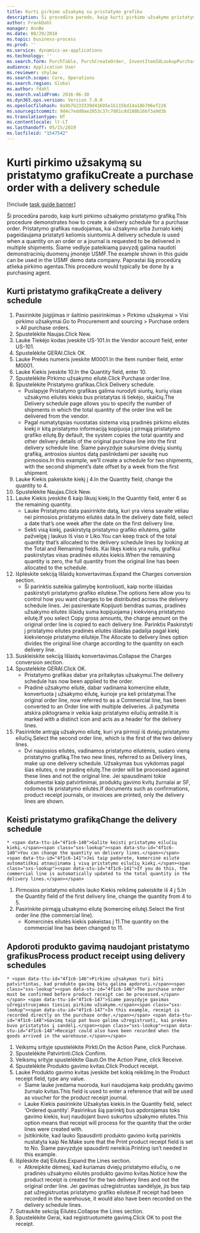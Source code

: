 ```yaml
---
title: Kurti pirkimo užsakymą su pristatymo grafiku
description: Ši procedūra parodo, kaip kurti pirkimo užsakymo pristatymo grafiką.
author: FrankDahl
manager: AnnBe
ms.date: 08/29/2018
ms.topic: business-process
ms.prod: ''
ms.service: dynamics-ax-applications
ms.technology: ''
ms.search.form: PurchTable, PurchCreateOrder, InventItemIdLookupPurchase, PurchDeliverySchedule, PurchEditLines
audience: Application User
ms.reviewer: shylaw
ms.search.scope: Core, Operations
ms.search.region: Global
ms.author: fdahl
ms.search.validFrom: 2016-06-30
ms.dyn365.ops.version: Version 7.0.0
ms.openlocfilehash: 0a9b7b233339d41605e1b115bd14a18b706ef226
ms.sourcegitcommit: 9d4c7edd0ae2053c37c7d81cdd180b16bf3a9d3b
ms.translationtype: HT
ms.contentlocale: lt-LT
ms.lasthandoff: 05/15/2019
ms.locfileid: "1547542"
---
```

# <a name="create-a-purchase-order-with-a-delivery-schedule"></a><span data-ttu-id="4f1c6-103">Kurti pirkimo užsakymą su pristatymo grafiku</span><span class="sxs-lookup"><span data-stu-id="4f1c6-103">Create a purchase order with a delivery schedule</span></span>

[!include [task guide banner](../../includes/task-guide-banner.md)]

<span data-ttu-id="4f1c6-104">Ši procedūra parodo, kaip kurti pirkimo užsakymo pristatymo grafiką.</span><span class="sxs-lookup"><span data-stu-id="4f1c6-104">This procedure demonstrates how to create a delivery schedule for a purchase order.</span></span> <span data-ttu-id="4f1c6-105">Pristatymo grafikas naudojamas, kai užsakymo arba žurnalo kiekį pageidaujama pristatyti keliomis siuntomis.</span><span class="sxs-lookup"><span data-stu-id="4f1c6-105">A delivery schedule is used when a quantity on an order or a journal is requested to be delivered in multiple shipments.</span></span> <span data-ttu-id="4f1c6-106">Šiame vedlyje pateikiamą pavyzdį galima naudoti demonstracinių duomenų įmonėje USMF.</span><span class="sxs-lookup"><span data-stu-id="4f1c6-106">The example shown in this guide can be used in the USMF demo data company.</span></span> <span data-ttu-id="4f1c6-107">Paprastai šią procedūrą atlieka pirkimo agentas.</span><span class="sxs-lookup"><span data-stu-id="4f1c6-107">This procedure would typically be done by a purchasing agent.</span></span>


## <a name="create-a-delivery-schedule"></a><span data-ttu-id="4f1c6-108">Kurti pristatymo grafiką</span><span class="sxs-lookup"><span data-stu-id="4f1c6-108">Create a delivery schedule</span></span>
1. <span data-ttu-id="4f1c6-109">Pasirinkite Įsigijimas ir šaltinio pasirinkimas > Pirkimo užsakymai > Visi pirkimo užsakymai.</span><span class="sxs-lookup"><span data-stu-id="4f1c6-109">Go to Procurement and sourcing > Purchase orders > All purchase orders.</span></span>
2. <span data-ttu-id="4f1c6-110">Spustelėkite Naujas.</span><span class="sxs-lookup"><span data-stu-id="4f1c6-110">Click New.</span></span>
3. <span data-ttu-id="4f1c6-111">Lauke Tiekėjo kodas įveskite US-101.</span><span class="sxs-lookup"><span data-stu-id="4f1c6-111">In the Vendor account field, enter US-101.</span></span>
4. <span data-ttu-id="4f1c6-112">Spustelėkite GERAI.</span><span class="sxs-lookup"><span data-stu-id="4f1c6-112">Click OK.</span></span>
5. <span data-ttu-id="4f1c6-113">Lauke Prekės numeris įveskite M0001.</span><span class="sxs-lookup"><span data-stu-id="4f1c6-113">In the Item number field, enter M0001.</span></span>
6. <span data-ttu-id="4f1c6-114">Lauke Kiekis įveskite 10.</span><span class="sxs-lookup"><span data-stu-id="4f1c6-114">In the Quantity field, enter 10.</span></span>
7. <span data-ttu-id="4f1c6-115">Spustelėkite Pirkimo užsakymo eilutė.</span><span class="sxs-lookup"><span data-stu-id="4f1c6-115">Click Purchase order line.</span></span>
8. <span data-ttu-id="4f1c6-116">Spustelėkite Pristatymo grafikas.</span><span class="sxs-lookup"><span data-stu-id="4f1c6-116">Click Delivery schedule.</span></span>
    * <span data-ttu-id="4f1c6-117">Puslapyje Pristatymo grafikas galima nurodyti siuntų, kurių visas užsakymo eilutės kiekis bus pristatytas iš tiekėjo, skaičių.</span><span class="sxs-lookup"><span data-stu-id="4f1c6-117">The Delivery schedule page allows you to specify the number of shipments in which the total quantity of the order line will be delivered from the vendor.</span></span>  
    * <span data-ttu-id="4f1c6-118">Pagal numatytąsias nuostatas sistema visą pradinės pirkimo eilutės kiekį ir kitą pristatymo informaciją kopijuoja į pirmąją pristatymo grafiko eilutę.</span><span class="sxs-lookup"><span data-stu-id="4f1c6-118">By default, the system copies the total quantity and other delivery details of the original purchase line into the first delivery schedule line.</span></span> <span data-ttu-id="4f1c6-119">Šiame pavyzdyje sukursime dviejų siuntų grafiką, antrosios siuntos datą paslinkdami per savaitę nuo pirmosios.</span><span class="sxs-lookup"><span data-stu-id="4f1c6-119">In this example, we’ll create a schedule for two shipments, with the second shipment’s date offset by a week from the first shipment.</span></span>  
9. <span data-ttu-id="4f1c6-120">Lauke Kiekis pakeiskite kiekį į 4.</span><span class="sxs-lookup"><span data-stu-id="4f1c6-120">In the Quantity field, change the quantity to 4.</span></span>
10. <span data-ttu-id="4f1c6-121">Spustelėkite Naujas.</span><span class="sxs-lookup"><span data-stu-id="4f1c6-121">Click New.</span></span>
11. <span data-ttu-id="4f1c6-122">Lauke Kiekis įveskite 6 kaip likusį kiekį.</span><span class="sxs-lookup"><span data-stu-id="4f1c6-122">In the Quantity field, enter 6 as the remaining quantity.</span></span>
    * <span data-ttu-id="4f1c6-123">Lauke Pristatymo data pasirinkite datą, kuri yra viena savaite vėliau nei pirmosios pristatymo eilutės data.</span><span class="sxs-lookup"><span data-stu-id="4f1c6-123">In the delivery date field, select a date that’s one week after the date on the first delivery line.</span></span>  
    * <span data-ttu-id="4f1c6-124">Sekti visą kiekį, paskirstytą pristatymo grafiko eilutėms, galite pažvelgę į laukus Iš viso ir Liko.</span><span class="sxs-lookup"><span data-stu-id="4f1c6-124">You can keep track of the total quantity that’s allocated to the delivery schedule lines by looking at the Total and Remaining fields.</span></span> <span data-ttu-id="4f1c6-125">Kai likęs kiekis yra nulis, grafikui paskirstytas visas pradinės eilutės kiekis.</span><span class="sxs-lookup"><span data-stu-id="4f1c6-125">When the remaining quantity is zero, the full quantity from the original line has been allocated to the schedule.</span></span>  
12. <span data-ttu-id="4f1c6-126">Išplėskite sekciją Išlaidų konvertavimas.</span><span class="sxs-lookup"><span data-stu-id="4f1c6-126">Expand the Charges conversion section.</span></span>
    * <span data-ttu-id="4f1c6-127">Ši parinktis suteikia galimybę kontroliuoti, kaip norite išlaidas paskirstyti pristatymo grafiko eilutėse.</span><span class="sxs-lookup"><span data-stu-id="4f1c6-127">The options here allow you to control how you want charges to be distributed across the delivery schedule lines.</span></span> <span data-ttu-id="4f1c6-128">Jei pasirenkate Kopijuoti bendras sumas, pradinės užsakymo eilutės išlaidų suma kopijuojama į kiekvieną pristatymo eilutę.</span><span class="sxs-lookup"><span data-stu-id="4f1c6-128">If you select Copy gross amounts, the charge amount on the original order line is copied to each delivery line.</span></span> <span data-ttu-id="4f1c6-129">Parinktis Paskirstyti į pristatymo eilutes pradinės eilutės išlaidas padalija pagal kiekį kiekvienoje pristatymo eilutėje.</span><span class="sxs-lookup"><span data-stu-id="4f1c6-129">The Allocate to delivery lines option divides the original line charge according to the quantity on each delivery line.</span></span>  
13. <span data-ttu-id="4f1c6-130">Suskleiskite sekciją Išlaidų konvertavimas.</span><span class="sxs-lookup"><span data-stu-id="4f1c6-130">Collapse the Charges conversion section.</span></span>
14. <span data-ttu-id="4f1c6-131">Spustelėkite GERAI.</span><span class="sxs-lookup"><span data-stu-id="4f1c6-131">Click OK.</span></span>
    * <span data-ttu-id="4f1c6-132">Pristatymo grafikas dabar yra pritaikytas užsakymui.</span><span class="sxs-lookup"><span data-stu-id="4f1c6-132">The delivery schedule has now been applied to the order.</span></span>  
    * <span data-ttu-id="4f1c6-133">Pradinė užsakymo eilutė, dabar vadinama komercine eilute, konvertuota į užsakymo eilutę, kurioje yra keli pristatymai.</span><span class="sxs-lookup"><span data-stu-id="4f1c6-133">The original order line, now referred to as a Commercial line, has been converted to an Order line with multiple deliveries.</span></span> <span data-ttu-id="4f1c6-134">Ji pažymėta atskira piktograma ir veikia kaip pristatymo eilučių antraštė.</span><span class="sxs-lookup"><span data-stu-id="4f1c6-134">It is marked with a distinct icon and acts as a header for the delivery lines.</span></span>  
15. <span data-ttu-id="4f1c6-135">Pasirinkite antrąją užsakymo eilutę, kuri yra pirmoji iš dviejų pristatymo eilučių.</span><span class="sxs-lookup"><span data-stu-id="4f1c6-135">Select the second order line, which is the first of the two delivery lines.</span></span>
    * <span data-ttu-id="4f1c6-136">Dvi naujosios eilutės, vadinamos pristatymo eilutėmis, sudaro vieną pristatymo grafiką.</span><span class="sxs-lookup"><span data-stu-id="4f1c6-136">The two new lines, referred to as Delivery lines, make up one delivery schedule.</span></span> <span data-ttu-id="4f1c6-137">Užsakymas bus vykdomas pagal šias eilutes, o ne pradinę eilutę.</span><span class="sxs-lookup"><span data-stu-id="4f1c6-137">The order will be processed against these lines and not the original line.</span></span> <span data-ttu-id="4f1c6-138">Jei spausdinami tokie dokumentai kaip patvirtinimai, produktų gavimo kvitų žurnalai ar SF, rodomos tik pristatymo eilutės.</span><span class="sxs-lookup"><span data-stu-id="4f1c6-138">If documents such as confirmations, product receipt journals, or invoices are printed, only the delivery lines are shown.</span></span>  

## <a name="change-the-delivery-schedule"></a><span data-ttu-id="4f1c6-139">Keisti pristatymo grafiką</span><span class="sxs-lookup"><span data-stu-id="4f1c6-139">Change the delivery schedule</span></span>
    * <span data-ttu-id="4f1c6-140">Galite keisti pristatymo eilučių kiekį.</span><span class="sxs-lookup"><span data-stu-id="4f1c6-140">You can change the quantity on delivery lines.</span></span> <span data-ttu-id="4f1c6-141">Jei taip padarote, komercinė eilutė automatiškai atnaujinama į visą pristatymo eilučių kiekį.</span><span class="sxs-lookup"><span data-stu-id="4f1c6-141">If you do this, the commercial line is automatically updated to the total quantity in the delivery lines.</span></span>  
1. <span data-ttu-id="4f1c6-142">Pirmosios pristatymo eilutės lauko Kiekis reikšmę pakeiskite iš 4 į 5.</span><span class="sxs-lookup"><span data-stu-id="4f1c6-142">In the Quantity field of the first delivery line, change the quantity from 4 to 5.</span></span>
2. <span data-ttu-id="4f1c6-143">Pasirinkite pirmąją užsakymo eilutę (komercinę eilutę).</span><span class="sxs-lookup"><span data-stu-id="4f1c6-143">Select the first order line (the commercial line).</span></span>
    * <span data-ttu-id="4f1c6-144">Komercinės eilutės kiekis pakeistas į 11.</span><span class="sxs-lookup"><span data-stu-id="4f1c6-144">The quantity on the commercial line has been changed to 11.</span></span>  

## <a name="process-product-receipt-using-delivery-schedules"></a><span data-ttu-id="4f1c6-145">Apdoroti produkto gavimą naudojant pristatymo grafikus</span><span class="sxs-lookup"><span data-stu-id="4f1c6-145">Process product receipt using delivery schedules</span></span>
    * <span data-ttu-id="4f1c6-146">Pirkimo užsakymas turi būti patvirtintas, kad produkto gavimą būtų galima apdoroti.</span><span class="sxs-lookup"><span data-stu-id="4f1c6-146">The purchase order must be confirmed before product receipt can be processed.</span></span> <span data-ttu-id="4f1c6-147">Šiame pavyzdyje gavimas užregistruojamas tiesiai pirkimo užsakyme.</span><span class="sxs-lookup"><span data-stu-id="4f1c6-147">In this example, receipt is recorded directly on the purchase order.</span></span> <span data-ttu-id="4f1c6-148">Gavimą taip pat buvo galima užregistruoti, kai prekės buvo pristatytos į sandėlį.</span><span class="sxs-lookup"><span data-stu-id="4f1c6-148">Receipt could also have been recorded when the goods arrived in the warehouse.</span></span>  
1. <span data-ttu-id="4f1c6-149">Veiksmų srityje spustelėkite Pirkti.</span><span class="sxs-lookup"><span data-stu-id="4f1c6-149">On the Action Pane, click Purchase.</span></span>
2. <span data-ttu-id="4f1c6-150">Spustelėkite Patvirtinti.</span><span class="sxs-lookup"><span data-stu-id="4f1c6-150">Click Confirm.</span></span>
3. <span data-ttu-id="4f1c6-151">Veiksmų srityje spustelėkite Gauti.</span><span class="sxs-lookup"><span data-stu-id="4f1c6-151">On the Action Pane, click Receive.</span></span>
4. <span data-ttu-id="4f1c6-152">Spustelėkite Produkto gavimo kvitas.</span><span class="sxs-lookup"><span data-stu-id="4f1c6-152">Click Product receipt.</span></span>
5. <span data-ttu-id="4f1c6-153">Lauke Produkto gavimo kvitas įveskite bet kokią reikšmę.</span><span class="sxs-lookup"><span data-stu-id="4f1c6-153">In the Product receipt field, type any value.</span></span>
    * <span data-ttu-id="4f1c6-154">Šiame lauke įvedama nuoroda, kuri naudojama kaip produktų gavimo žurnalo kvitas.</span><span class="sxs-lookup"><span data-stu-id="4f1c6-154">This field is used to enter a reference that will be used as voucher for the product receipt journal.</span></span>  
    * <span data-ttu-id="4f1c6-155">Lauke Kiekis pasirinkite Užsakytas kiekis.</span><span class="sxs-lookup"><span data-stu-id="4f1c6-155">In the Quantity field, select ‘Ordered quantity’.</span></span> <span data-ttu-id="4f1c6-156">Pasirinkus šią parinktį bus apdorojamas toks gavimo kiekis, kurį naudojant buvo sukurtos užsakymo eilutės.</span><span class="sxs-lookup"><span data-stu-id="4f1c6-156">This option means that receipt will process for the quantity that the order lines were created with.</span></span>  
    * <span data-ttu-id="4f1c6-157">Įsitikinkite, kad lauko Spausdinti produkto gavimo kvitą parinktis nustatyta kaip Ne.</span><span class="sxs-lookup"><span data-stu-id="4f1c6-157">Make sure that the Print product receipt field is set to No.</span></span> <span data-ttu-id="4f1c6-158">Šiame pavyzdyje spausdinti nereikia.</span><span class="sxs-lookup"><span data-stu-id="4f1c6-158">Printing isn’t needed in this example.</span></span>  
6. <span data-ttu-id="4f1c6-159">Išplėskite dalį Eilutės.</span><span class="sxs-lookup"><span data-stu-id="4f1c6-159">Expand the Lines section.</span></span>
    * <span data-ttu-id="4f1c6-160">Atkreipkite dėmesį, kad kuriamas dviejų pristatymo eilučių, o ne pradinės užsakymo eilutės produkto gavimo kvitas.</span><span class="sxs-lookup"><span data-stu-id="4f1c6-160">Notice how the product receipt is created for the two delivery lines and not the original order line.</span></span> <span data-ttu-id="4f1c6-161">Jei gavimas užregistruotas sandėlyje, jis bus taip pat užregistruotas pristatymo grafiko eilutėse.</span><span class="sxs-lookup"><span data-stu-id="4f1c6-161">If receipt had been recorded in the warehouse, it would also have been recorded on the delivery schedule lines.</span></span>  
7. <span data-ttu-id="4f1c6-162">Sutraukite sekciją Eilutės.</span><span class="sxs-lookup"><span data-stu-id="4f1c6-162">Collapse the Lines section.</span></span>
8. <span data-ttu-id="4f1c6-163">Spustelėkite Gerai, kad registruotumėte gavimą.</span><span class="sxs-lookup"><span data-stu-id="4f1c6-163">Click OK to post the receipt.</span></span>

